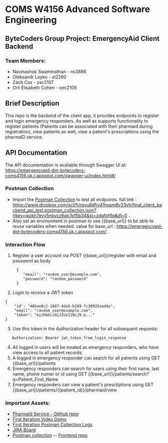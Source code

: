 # COMS W4156 Advanced Software Engineering

## ByteCoders Group Project: EmergencyAid Client Backend

### Team Members:

- Navinashok Swaminathan - ns3886
- Oleksandr Loyko - ol2260
- Zach Cox - zsc2107
- Orli Elisabeth Cohen - oec2109

## Brief Description
This repo is the backend of the client app, it provides endpoints to register and login emergency responders. As well as supports functionality to register patients (Patients can be associated with their pharmaid during registration), view patients as well, view a patient's prescriptions using the pharmaID service.

## API Documentation

The API documentation is available through Swagger UI at:
https://emergencyaid-dot-bytecoders-coms4156.uk.r.appspot.com/swagger-ui/index.html#/


### Postman Collection
- Import the [Postman Collection](https://www.dropbox.com/scl/fi/rqvu6dfjy41hxam8v33vh/final_client_backend_api_test.postman_collection.json?rlkey=quikh7evv5nbvcz8ap7pf5b34&st=zdgfpf6p&dl=0) to test all endpoints. full link : https://www.dropbox.com/scl/fi/rqvu6dfjy41hxam8v33vh/final_client_backend_api_test.postman_collection.json?rlkey=quikh7evv5nbvcz8ap7pf5b34&st=zdgfpf6p&dl=0 .
- Also set an environment in postman to use {{base_url}} to be able to reuse variables when needed. value for base_url : https://emergencyaid-dot-bytecoders-coms4156.uk.r.appspot.com/ .


### Interaction Flow
1. Register a user account via POST {{base_url}}/register with email and password as body
```
     { 
        "email": "random_user@example.com",
        "password": "random_password"
     }
```
2. Login to receive a JWT token 
```
{
    "id": "485ae8c2-1687-4da5-b189-fc39935aa48a",
    "email": "random_user@example.com",
    "token": "eyJhbGciOiJIUzI1NiJ9.e..."
}
```
3. Use this token in the Authorization header for all subsequent requests:
```
   Authorization: Bearer jwt_token_from_login_response
```
4. All logged in users will be treated as emergency responders, who have view access to all patient records.
5. A logged in emergency responder can search for all patients using GET {{base_url}}/patients
6. Emergency responders can search for users using their first name, last name, phone numer or id using
GET {{base_url}}/patients/search?q=Patient_First_Name
7. Emergency responders can view a patient's presctiptions using  GET {{base_url}}/patients/{{patient_id}}/pharmaid/view






### Important Assets:

- [PharmaId Service - GitHub repo](https://github.com/NavinColumbia/COMS4156-TeamProject-ByteCoders)
- [First Iteration Video Demo](https://www.dropbox.com/scl/fi/z5lcima7kjy1jpw5xwheb/Iteration-1-functionality-demo.mov?rlkey=ld4xxx19yk5ug3xetvunyk6yu&st=g5jnxxl7&dl=0)
- [First Iteration Postman Collection Logs](https://www.dropbox.com/scl/fi/f7o3rd45sq4zsiuqucnkp/ByteCoders.postman_collection.json?rlkey=gdcqv823snw3oawx6i80rbiyb&st=pjxn6cmh&dl=0)
- [JIRA Board](https://bytecoders-4156.atlassian.net/jira/software/projects/BYT/boards/1)
-  [Postman collection](https://www.dropbox.com/scl/fi/rqvu6dfjy41hxam8v33vh/final_client_backend_api_test.postman_collection.json?rlkey=quikh7evv5nbvcz8ap7pf5b34&st=be7d7sql&dl=0)
-- [Frontend repo](https://github.com/AlexLoyko/COMS4156-TeamProjectClient-ByteCoders/tree/main)